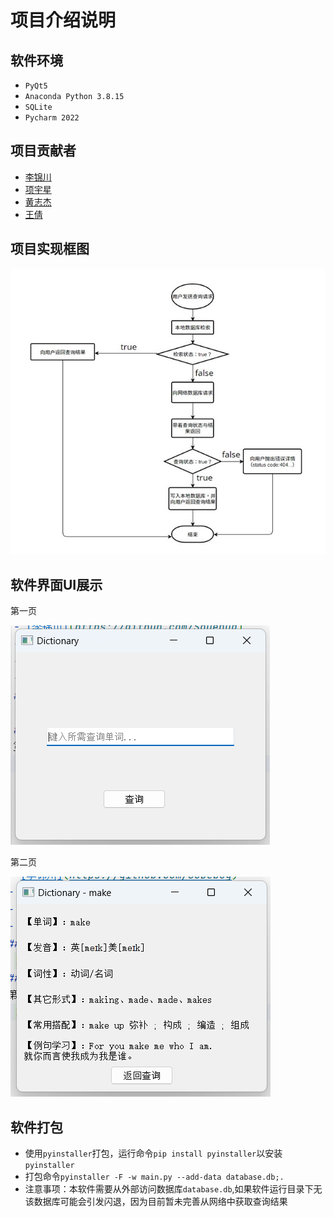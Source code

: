 # 项目介绍说明
## 软件环境
- `PyQt5`
- `Anaconda Python 3.8.15`
- `SQLite`
- `Pycharm 2022`
## 项目贡献者
- [李锦川](https://github.com/SoDebug)
- [项宇星](https://github.com/lamfls)
- [黄志杰](https://github.com/jazz6699)
- [王倩](https://github.com/7Kuku7)
## 项目实现框图
 ![程序框图](https://github.com/SoDebug/ElectronicDictionary/blob/master/res/%E7%A8%8B%E5%BA%8F%E6%A1%86%E5%9B%BE.jpg)
## 软件界面UI展示
第一页

 ![Page1](https://github.com/SoDebug/ElectronicDictionary/blob/master/res/Page1.png)
 
第二页

 ![Page2](https://github.com/SoDebug/ElectronicDictionary/blob/master/res/Page2.png)
 
## 软件打包
- 使用`pyinstaller`打包，运行命令`pip install pyinstaller`以安装`pyinstaller`
- 打包命令```pyinstaller -F -w main.py --add-data database.db;.```
- 注意事项：本软件需要从外部访问数据库`database.db`,如果软件运行目录下无该数据库可能会引发闪退，因为目前暂未完善从网络中获取查询结果